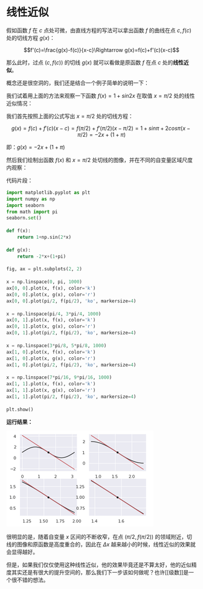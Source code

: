 # 线性近似

假如函数 $f$ 在 $c$ 点处可微，由直线方程的写法可以拿出函数 $f$ 的曲线在点 $c,f(c)$ 处的切线方程 $g(x)$：

$$f'(c)=\frac{g(x)-f(c)}{x-c}\Rightarrow g(x)=f(c)+f'(c)(x-c)$$

那么此时，过点 $(c,f(c))$ 的切线 $g(x)$ 就可以看做是原函数 $f$ 在点 $c$ 处的**线性近似**。

概念还是很空洞的，我们还是结合一个例子简单的说明一下：

我们试着用上面的方法来观察一下函数 $f(x)=1+sin2x$ 在取值 $x=\pi/2$ 处的线性近似情况：

我们首先按照上面的公式写出 $x=\pi/2$ 处的切线方程：

$$g(x)=f(c)+f'(c)(x-c)=f(\pi/2)+f'(\pi/2)(x-\pi/2)=1+sin\pi+2cos\pi(x-\pi/2)=-2x+(1+\pi)$$

即：$g(x)=-2x+(1+\pi)$

然后我们绘制出函数 $f(x)$ 和 $x=\pi/2$ 处切线的图像，并在不同的自变量区域尺度内观察：

代码片段：

```python
import matplotlib.pyplot as plt
import numpy as np
import seaborn
from math import pi
seaborn.set()

def f(x):
    return 1+np.sin(2*x)

def g(x):
    return -2*x+(1+pi)

fig, ax = plt.subplots(2, 2)

x = np.linspace(0, pi, 1000)
ax[0, 0].plot(x, f(x), color='k')
ax[0, 0].plot(x, g(x), color='r')
ax[0, 0].plot(pi/2, f(pi/2), 'ko', markersize=4)

x = np.linspace(pi/4, 3*pi/4, 1000)
ax[0, 1].plot(x, f(x), color='k')
ax[0, 1].plot(x, g(x), color='r')
ax[0, 1].plot(pi/2, f(pi/2), 'ko', markersize=4)

x = np.linspace(3*pi/8, 5*pi/8, 1000)
ax[1, 0].plot(x, f(x), color='k')
ax[1, 0].plot(x, g(x), color='r')
ax[1, 0].plot(pi/2, f(pi/2), 'ko', markersize=4)

x = np.linspace(7*pi/16, 9*pi/16, 1000)
ax[1, 1].plot(x, f(x), color='k')
ax[1, 1].plot(x, g(x), color='r')
ax[1, 1].plot(pi/2, f(pi/2), 'ko', markersize=4)

plt.show()
```

**运行结果：** 

![](../../附件/机器学习数学/Pasted%20image%2020220225104947.png)

很明显的是，随着自变量 $x$ 区间的不断收窄，在点 $(\pi/2,f(\pi/2))$ 的领域附近，切线的图像和原函数是高度重合的，因此在 $\Delta x$ 越来越小的时候，线性近似的效果就会显得越好。

但是，如果我们仅仅使用这种线性近似，他的效果毕竟还是不算太好，他的近似精度其实还是有很大的提升空间的，那么我们下一步该如何做呢？也许[[级数]]是一个很不错的想法。